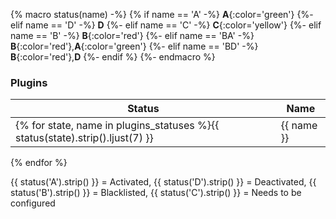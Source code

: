 {% macro status(name) -%}
    {% if name == 'A' -%}
        **A**{:color='green'}
    {%- elif name == 'D' -%}
        **D**
    {%- elif name == 'C' -%}
        **C**{:color='yellow'}
    {%- elif name == 'B' -%}
        **B**{:color='red'}
    {%- elif name == 'BA' -%}
        **B**{:color='red'},**A**{:color='green'}
    {%- elif name == 'BD' -%}
        **B**{:color='red'},**D**
    {%- endif %}
{%- endmacro %}

### Plugins

Status  | Name
------- | -----------------------
{% for state, name in plugins_statuses %}{{ status(state).strip().ljust(7) }} | {{ name }}
{% endfor %}

{{ status('A').strip() }} = Activated, {{ status('D').strip() }} = Deactivated, {{ status('B').strip() }} = Blacklisted, {{ status('C').strip() }} = Needs to be configured
